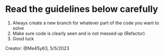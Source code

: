 # Read the guidelines below carefully

1. Always create a new branch for whatever part of the code you want to solve
2. Make sure code is clearly seen and is not messed up (Refactor)
3. Good luck

Creator: @Me45y63, 5/5/2023